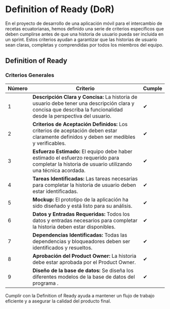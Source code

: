 # Definition of Ready (DoR)

En el proyecto de desarrollo de una aplicación móvil para el intercambio de recetas ecuatorianas, hemos definido una serie de criterios específicos que deben cumplirse antes de que una historia de usuario pueda ser incluida en un sprint. Estos criterios ayudan a garantizar que las historias de usuario sean claras, completas y comprendidas por todos los miembros del equipo.

## Definition of Ready

### Criterios Generales

| Número | Criterio | Cumple |
|--------|----------|--------|
| 1 | **Descripción Clara y Concisa:** La historia de usuario debe tener una descripción clara y concisa que describa la funcionalidad desde la perspectiva del usuario. | ✔ |
| 2 | **Criterios de Aceptación Definidos:** Los criterios de aceptación deben estar claramente definidos y deben ser medibles y verificables. | ✔ |
| 3 | **Esfuerzo Estimado:** El equipo debe haber estimado el esfuerzo requerido para completar la historia de usuario utilizando una técnica acordada. | ✔ |
| 4 | **Tareas Identificadas:** Las tareas necesarias para completar la historia de usuario deben estar identificadas. | ✔ |
| 5 |**Mockup:** El prototipo de la aplicación ha sido diseñado y está listo para su análisis. | ✔ |
| 6 | **Datos y Entradas Requeridas:** Todos los datos y entradas necesarios para completar la historia deben estar disponibles. | ✔ |
| 7 | **Dependencias Identificadas:** Todas las dependencias y bloqueadores deben ser identificados y resueltos. | ✔ |
| 8 | **Aprobación del Product Owner:** La historia debe estar aprobada por el Product Owner. | ✔ |
| 9 | **Diseño de la base de datos:** Se diseña los diferentes modelos de la base de datos del programa . | ✔ |


Cumplir con la Definition of Ready ayuda a mantener un flujo de trabajo eficiente y a asegurar la calidad del producto final.
